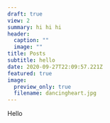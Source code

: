 ```yaml
---
draft: true
view: 2
summary: hi hi hi
header:
  caption: ""
  image: ""
title: Posts
subtitle: hello
date: 2020-09-27T22:09:57.221Z
featured: true
image:
  preview_only: true
  filename: dancingheart.jpg
---
```

Hello